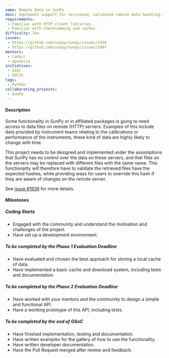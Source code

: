 ```yaml
---
name: Remote Data in SunPy
desc: Implement support for versioned, validated remote data handling in SunPy.
requirements:
 - Familiar with HTTP client libraries.
 - Familiar with checksumming and caches.
difficulty: low
issues:
 - https://github.com/sunpy/sunpy/issues/1939
 - https://github.com/sunpy/sunpy/issues/1897
mentors:
 - Cadair
 - dpshelio
initiatives:
 - GSOC
 - SOCIS
tags:
 - Python
collaborating_projects:
 - SunPy
---
```


#### Description

Some functionality in SunPy or in affiliated packages is going to need access to
data files on remote (HTTP) servers. Examples of this include data provided by
instrument teams relating to the calibrations or performance of the instruments,
these kind of data are highly likely to change with time.

This project needs to be designed and implemented under the assumptions that
SunPy has no control over the data on these servers, and that files on the
servers may be replaced with different files with the same name. This
functionality will therefore have to validate the retrieved files have the
expected hashes, while providing ways for users to override this hash if they
are aware of changes on the remote server.

See [issue #1939](https://github.com/sunpy/sunpy/issues/1939) for more details.

#### Milestones

##### Coding Starts

* Engaged with the community and understand the motivation and challenges of the project.
* Have set up a development environment.

##### To be completed by the Phase 1 Evaluation Deadline

* Have evaluated and chosen the best approach for storing a local cache of data.
* Have implemented a basic cache and download system, including tests and documentation.

##### To be completed by the Phase 2 Evaluation Deadline

* Have worked with your mentors and the community to design a simple and functional API.
* Have a working prototype of this API, including tests.

##### To be completed by the end of GSoC

* Have finished implementation, testing and documentation.
* Have written examples for the gallery of how to use the functionality.
* Have written developer documentation.
* Have the Pull Request merged after review and feedback.
